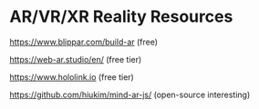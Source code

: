 # AR/VR/XR Reality Resources

https://www.blippar.com/build-ar (free)

https://web-ar.studio/en/ (free tier)

https://www.hololink.io (free tier)

https://github.com/hiukim/mind-ar-js/ (open-source interesting)
